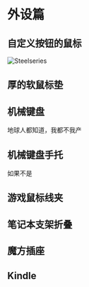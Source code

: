 外设篇
===

自定义按钮的鼠标
---

![Steelseries](http://toolbox.phodal.com/images/devices/steelseries.jpg)

厚的软鼠标垫
---



机械键盘
---

地球人都知道，我都不我产

机械键盘手托
---

如果不是

游戏鼠标线夹
---

笔记本支架折叠
---

魔方插座
---

Kindle
---
